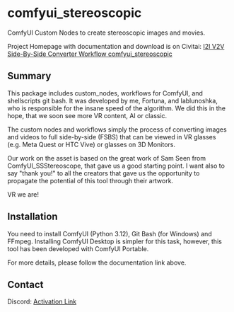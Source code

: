 # comfyui_stereoscopic
ComfyUI Custom Nodes to create stereoscopic images and movies.

Project Homepage with documentation and download is on Civitai: [I2I V2V Side-By-Side Converter Workflow comfyui_stereoscopic](https://civitai.com/models/1757677)

## Summary

This package includes custom_nodes, workflows for ComfyUI, and shellscripts git bash.
It was developed by me, Fortuna, and Iablunoshka, who is responsible for the insane speed of the algorithm. We did this in the hope, that we soon see more VR content, AI or classic.

The custom nodes and workflows simply the process of converting images and videos to full side-by-side (FSBS) that can be viewed in VR glasses (e.g. Meta Quest or HTC Vive) or glasses on 3D Monitors.

Our work on the asset is based on the great work of Sam Seen from ComfyUI_SSStereoscope, that gave us a good starting point. I want also to say "thank you!" to all the creators that gave us the opportunity to propagate the potential of this tool through their artwork.

VR we are!

## Installation

You need to install ComfyUI (Python 3.12), Git Bash (for Windows) and FFmpeg. Installing ComfyUI Desktop is simpler for this task, however, this tool has been developed with ComfyUI Portable.

For more details, please follow the documentation link above.

## Contact

Discord: [Activation Link]([./docs/img/I2I-SBS-Workflow-Snapshot.png](https://discord.gg/ZegT6Cc8FG))
